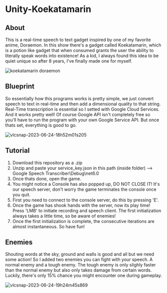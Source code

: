 # Unity-Koekatamarin

## About

This is a real-time speech to text gadget inspired by one of my favorite anime, Doraemon. In this show there's a gadget called Koekatamarin, which is a potion like gadget that when consumed grants the user the ability to literally speak words into existence! As a kid, I always found this idea to be quiet unique so after 8 years, I've finally made one for myself.

![koekatamarin doraemon](https://github.com/rohithateappple/Unity-Koekatamarin/assets/131531154/21e6fd0d-4021-45cb-baae-2703642e486b)

## Blueprint

So essentially how this programs works is pretty simple, we just convert speech to text in real-time and then add a dimensional quality to that string. Real-Time transcription is essential so I setted with Google Cloud Services. And it works pretty well! Of course Google API isn't completely free so you'll have to run the program with your own Google Service API. But once thats set, everything is good to go.

![vlcsnap-2023-06-24-18h52m01s205](https://github.com/rohithateappple/Unity-Koekatamarin/assets/131531154/c1e31a34-abbf-40a2-8307-14f717bfaddc)

## Tutorial

1. Download this repository as a .zip
2. Unzip and paste your service_key.json in this path (inside folder) --> Google Speech Transcriber\Debug\net6.0
3. Once thats done, open the game.
4. You might notice a Console has also popped up, DO NOT CLOSE IT! It's our speech server, don't worry the game terminates the console once you quit.
5. First you need to connect to the console server, do this by pressing 'E'.
6. Once the game has shook hands with the server, now its play time! Press 'LMB' to initiate recording and speech client. The first initialization always takes a little time, so be aware of enemies!
7. Once the first initialization is complete, the consecutive iterations are almost instantaneous. So have fun!

## Enemies

Shouting words at the sky, ground and walls is good and all but we need some action! So I added two enemies you can fight with your speech. A normal enemy and a tough enemy. The tough enemy is only slighly faster than the normal enemy but also only takes damage from certain words. Luckily, there's only 15% chance you might encounter one during gameplay.

![vlcsnap-2023-06-24-19h24m45s869](https://github.com/rohithateappple/Unity-Koekatamarin/assets/131531154/1770bed1-7e4e-453d-ae2a-5f75a641dd2b)


 

 
